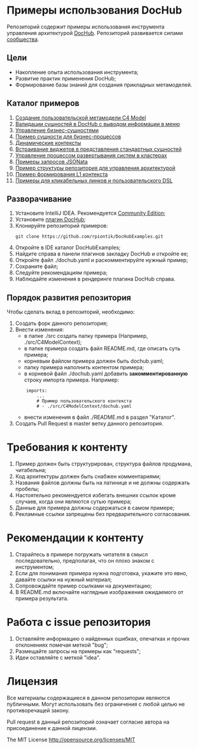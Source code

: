 # Примеры использования DocHub

Репозиторий содержит примеры использования инструмента управления архитектурой 
[DocHub](https://dochub.info/). Репозиторий развивается силами [сообщества](https://t.me/archascode). 

## Цели

* Накопление опыта использования инструмента;
* Развитие практик применения DocHub;
* Формирование базы знаний для создания прикладных метамоделей.

## Каталог примеров

1. [Создание пользовательской метамодели C4 Model](src/C4Model)
2. [Валидации сущностей в DocHub с выводом информации в меню](src/validator_example)
3. [Управление бизнес-сущностями](src/business_entity_management)
4. [Пример сущности для бизнес-процессов](src/sequences_entity_example)
5. [Динамические контексты](src/DynamicContext)
6. [Встраивание виджетов в представления стандартных сущностей](src/widgets)
7. [Управление процессом развертывания систем в кластерах](src/deployment_units_management)
8. [Примеры запросов JSONata](src/jsonata_query_examples)
9. [Пример структуры репозитория для управления архитектурой](src/repository_structure_example)
10. [Пример формирования L1 контекста](src/l1_drilldown)
11. [Примеры для кликабельных линков и пользовательского DSL](src/customdsl)


## Разворачивание

1. Установите IntelliJ IDEA. Рекомендуется [Community Edition](https://www.jetbrains.com/idea/download/);
2. Установите [плагин DocHub](https://plugins.jetbrains.com/plugin/18518-dochub-architecture-as-code);
3. Клонируйте репозиторий примеров:
   ```
   git clone https://github.com/rpiontik/DocHubExamples.git
   ```
4. Откройте в IDE каталог DocHubExamples;
5. Найдите справа в панели плагинов закладку DocHub и откройте ее;
6. Откройте файл ./dochub.yaml и раскомментируйте нужный пример; 
7. Сохраните файл;
8. Следуйте рекомендациям примера;
9. Наблюдайте изменения в рендеринге плагина DocHub справа.

## Порядок развития репозитория

Чтобы сделать вклад в репозиторий, необходимо: 
1. Создать форк данного репозитория;
2. Внести изменения:
   * в папке ./src создать папку примера (Например, ./src/C4ModelContext);
   * в папке примера создать файл README.md, где описать суть примера;
   * корневым файлом примера должен быть dochub.yaml;
   * папку примера наполнить контентом примера;
   * в корневой файл ./dochub.yaml добавить **закомментированную** строку импорта примера. Например:
    ```
        imports:
            ...
            # Пример пользовательского контекста
            # - ./src/C4ModelContext/dochub.yaml 
    ```
   * внести изменения в файл ./README.md в раздел "Каталог".
3. Создать Pull Request в master ветку данного репозитория.

# Требования к контенту
1. Пример должен быть структурирован, структура файлов продумана, читабельна;
2. Код архитектуры должен быть снабжен комментариями;
3. Названия файлов должны быть на латинице и не должны содержать пробелы;
4. Настоятельно рекомендуется избегать внешних ссылок кроме случаев, когда они являются сутью примера;
5. Данные для примера должны содержаться в самом примере;
6. Рекламные ссылки запрещены без предварительного согласования.

# Рекомендации к контенту
1. Старайтесь в примере погружать читателя в смысл последовательно, предполагая, что он плохо знаком с инструментом;
2. Если для понимания примера нужна подготовка, укажите это явно, давайте ссылки на нужный материал;
3. Сопровождайте пример ссылками на документацию;
4. В README.md включайте наглядные изображения ожидаемого от примера результата.

# Работа с issue репозитория
1. Оставляйте информацию о найденных ошибках, опечатках и прочих отклонениях помечая меткой "bug";
2. Размещайте запросы на примеры как "requests";
3. Идеи оставляйте с меткой "idea".

# Лицензия

Все материалы содержащиеся в данном репозитории являются публичными. Могут использовать без ограничения с любой целью не противоречащей закону. 

Pull request в данный репозиторий означает согласие автора на присоединение к данной лицензии.

The MIT License http://opensource.org/licenses/MIT

